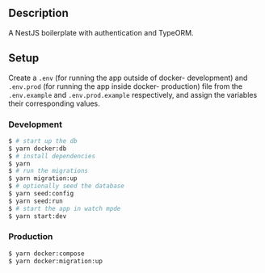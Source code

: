 ## Description

A NestJS boilerplate with authentication and TypeORM.

## Setup

Create a `.env` (for running the app outside of docker- development) and `.env.prod` (for running the app inside docker- production) file from the `.env.example` and `.env.prod.example` respectively, and assign the variables their corresponding values.

### Development
```bash
$ # start up the db
$ yarn docker:db
$ # install dependencies
$ yarn
$ # run the migrations
$ yarn migration:up
$ # optionally seed the database
$ yarn seed:config
$ yarn seed:run
$ # start the app in watch mpde
$ yarn start:dev
```

### Production
```bash
$ yarn docker:compose
$ yarn docker:migration:up
```
